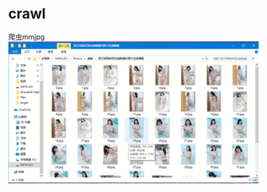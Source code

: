 # crawl
爬虫mmjpg
![Image text](https://github.com/konstant2016/crawl/blob/master/%E6%88%AA%E5%9B%BE.png)